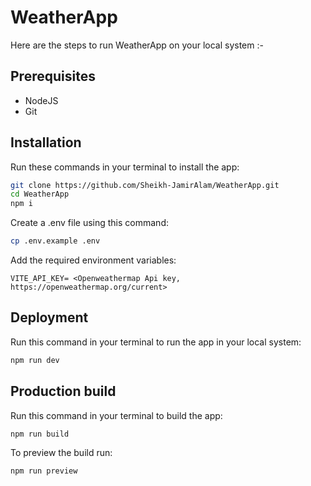 # WeatherApp

Here are the steps to run WeatherApp on your local system :-

## Prerequisites

- NodeJS
- Git

## Installation

Run these commands in your terminal to install the app:

```sh
git clone https://github.com/Sheikh-JamirAlam/WeatherApp.git
cd WeatherApp
npm i
```

Create a .env file using this command:

```sh
cp .env.example .env
```

Add the required environment variables:

```
VITE_API_KEY= <Openweathermap Api key, https://openweathermap.org/current>
```

## Deployment

Run this command in your terminal to run the app in your local system:

```sh
npm run dev
```

## Production build

Run this command in your terminal to build the app:

```sh
npm run build
```

To preview the build run:

```sh
npm run preview
```
